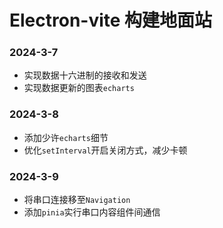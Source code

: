 # Electron-vite 构建地面站

### 2024-3-7
- 实现数据十六进制的接收和发送
- 实现数据更新的图表`echarts`

### 2024-3-8
- 添加少许`echarts`细节
- 优化`setInterval`开启关闭方式，减少卡顿

### 2024-3-9
- 将串口连接移至`Navigation`
- 添加`pinia`实行串口内容组件间通信